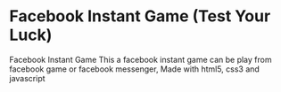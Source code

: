 # Facebook Instant Game (Test Your Luck)
Facebook Instant Game
This a facebook instant game can be play from facebook game or facebook messenger, Made with html5, css3 and javascript
